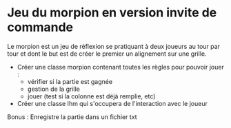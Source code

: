 # Jeu du morpion en version invite de commande

Le morpion est un jeu de réflexion se pratiquant à deux joueurs au tour par tour et dont le but est de créer le premier un alignement sur une grille.

- Créer une classe morpion contenant toutes les règles pour pouvoir jouer :
  - vérifier si la partie est gagnée
  - gestion de la grille
  - jouer (test si la colonne est déjà remplie, etc)
- Créer une classe Ihm qui s'occupera de l'interaction avec le joueur

Bonus :
Enregistre la partie dans un fichier txt
